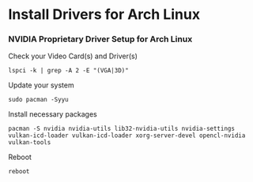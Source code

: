 # Install Drivers for Arch Linux

### NVIDIA Proprietary Driver Setup for Arch Linux

Check your Video Card(s) and Driver(s)

    lspci -k | grep -A 2 -E "(VGA|3D)"

Update your system

    sudo pacman -Syyu

Install necessary packages

    pacman -S nvidia nvidia-utils lib32-nvidia-utils nvidia-settings vulkan-icd-loader vulkan-icd-loader xorg-server-devel opencl-nvidia vulkan-tools

Reboot

    reboot
